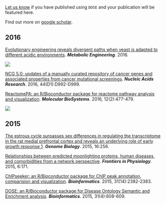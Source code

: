 <!-- addtoany:= -->

<link rel="stylesheet" href="https://guangchuangyu.github.io/css/academicons.min.css">
<link rel="stylesheet" href="https://guangchuangyu.github.io/css/font-awesome.min.css">


[Let us know](https://github.com/GuangchuangYu/featured_img) if you have published using `DOSE` and your publication will be featured here.


<!-- citation:=Ug5p-4gJ2f0C:=16627502277303919270 -->

<!-- article_citation:=Ug5p-4gJ2f0C -->


Find out more on [<i class="ai ai-google-scholar"></i> google scholar](https://scholar.google.com.hk/scholar?oi=bibs&hl=en&cites=16627502277303919270).

## <i class="fa fa-calendar"></i> 2016

[Evolutionary engineering reveals divergent paths when yeast is adapted to different acidic environments](http://www.sciencedirect.com/science/article/pii/S1096717616301756). ***Metabolic Engineering***. 2016.

![](https://guangchuangyu.github.io/featured_img/DOSE/1-s2.0-S1096717616301756-gr3.jpg)

[NCG 5.0: updates of a manually curated repository of cancer genes and associated properties from cancer mutational screenings](https://nar.oxfordjournals.org/content/44/D1/D992.short). **_Nucleic Acids Research_**. 2016, 44(D1):D992-D999.

[ReactomePA: an R/Bioconductor package for reactome pathway analysis and visualization](http://dx.doi.org/10.1039/C5MB00663E). __*Molecular BioSystems*__. 2016, 12(2):477-479.

![](https://guangchuangyu.github.io/featured_img/DOSE/c5mb00663e-f1_hi-res.gif)

## <i class="fa fa-calendar"></i> 2015

[The estrous cycle surpasses sex differences in regulating the transcriptome in the rat medial prefrontal cortex and reveals an underlying role of early growth response 1](https://genomebiology.biomedcentral.com/articles/10.1186/s13059-015-0815-x). **_Genome Biology_**. 2015, 16:256.

[Relationships between predicted moonlighting proteins, human diseases, and comorbidities from a network perspective](http://www.ncbi.nlm.nih.gov/pmc/articles/PMC4477069/). **_Frontiers in Physiology_**. 2015, 6:171.

[ChIPseeker: an R/Bioconductor package for ChIP peak annotation, comparision and visualization](http://bioinformatics.oxfordjournals.org/cgi/content/abstract/btv145). __*Bioinformatics*__. 2015, 31(14):2382-2383.

[DOSE: an R/Bioconductor package for Disease Ontology Semantic and Enrichment analysis](http://bioinformatics.oxfordjournals.org/cgi/content/abstract/btu684). __*Bioinformatics*__. 2015, 31(4):608-609.
